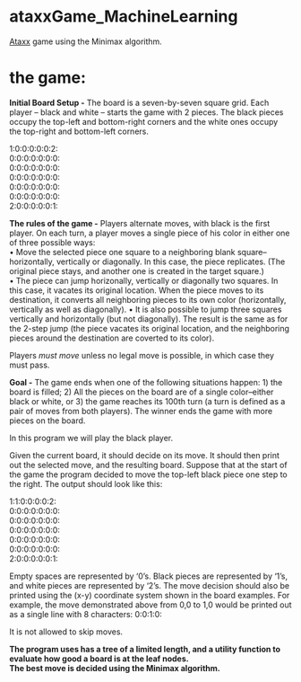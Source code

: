 # ataxxGame_MachineLearning
<a href="https://en.wikipedia.org/wiki/Ataxx" target="_blank">Ataxx</a> game using the Minimax algorithm.


# the game:
<b>Initial Board Setup -</b> The board is a seven-by-seven square grid. Each player – black and white – starts
the game with 2 pieces. The black pieces occupy the top-left and bottom-right corners and the white ones
occupy the top-right and bottom-left corners.

1:0:0:0:0:0:2:<br>
0:0:0:0:0:0:0:<br>
0:0:0:0:0:0:0:<br>
0:0:0:0:0:0:0:<br>
0:0:0:0:0:0:0:<br>
0:0:0:0:0:0:0:<br>
2:0:0:0:0:0:1:

<b>The rules of the game -</b> Players alternate moves, with black is the first player. On each turn, a player
moves a single piece of his color in either one of three possible ways:<br>
• Move the selected piece one square to a neighboring blank square–horizontally, vertically or diagonally.
In this case, the piece replicates. (The original piece stays, and another one is created in the target
square.)<br>
• The piece can jump horizonally, vertically or diagonally two squares. In this case, it vacates its original
location. When the piece moves to its destination, it converts all neighboring pieces to its own color
(horizontally, vertically as well as diagonally).
• It is also possible to jump three squares vertically and horizontally (but not diagonally). The result
is the same as for the 2-step jump (the piece vacates its original location, and the neighboring pieces
around the destination are coverted to its color).

Players <em>must move</em> unless no legal move is possible, in which case they must pass.

<b>Goal -</b> The game ends when one of the following situations happen: 1) the board is filled; 2) All the pieces
on the board are of a single color–either black or white, or 3) the game reaches its 100th turn (a turn is
defined as a pair of moves from both players). The winner ends the game with more pieces on the board.

In this program we will play the black player. 

Given the current board, it should decide on its move. It should then print out the selected move, and the resulting board.
Suppose that at the start of the game the program decided to move the top-left black piece one step to the
right. The output should look like this:

1:1:0:0:0:0:2:<br>
0:0:0:0:0:0:0:<br>
0:0:0:0:0:0:0:<br>
0:0:0:0:0:0:0:<br>
0:0:0:0:0:0:0:<br>
0:0:0:0:0:0:0:<br>
2:0:0:0:0:0:1:

Empty spaces are represented by ‘0’s. Black pieces are represented by ‘1’s, and white pieces are represented
by ‘2’s. The move decision should also be printed using the (x-y) coordinate system shown in the board
examples. For example, the move demonstrated above from 0,0 to 1,0 would be printed out as a single line
with 8 characters:
0:0:1:0:

It is not allowed to skip moves.

<b>The program uses has a tree of a limited length, and a utility function to evaluate how good a board is at the leaf nodes.<br>
The best move is decided using the Minimax algorithm.</b>
